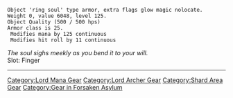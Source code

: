     Object 'ring soul' type armor, extra flags glow magic nolocate.
    Weight 0, value 6048, level 125.
    Object Quality (500 / 500 hps)
    Armor class is 25.
     Modifies mana by 125 continuous
     Modifies hit roll by 11 continuous

*The soul sighs meekly as you bend it to your will.*  
Slot: Finger  

------------------------------------------------------------------------

[Category:Lord Mana Gear](Category:Lord_Mana_Gear "wikilink")
[Category:Lord Archer Gear](Category:Lord_Archer_Gear "wikilink")
[Category:Shard Area Gear](Category:Shard_Area_Gear "wikilink")
[Category:Gear in Forsaken
Asylum](Category:Gear_in_Forsaken_Asylum "wikilink")

